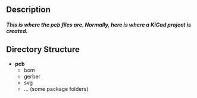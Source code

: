 
## Description
##### This is where the pcb files are. Normally, here is where a KiCad project is created. 

## Directory Structure

- **pcb**
    - bom
    - gerber
    - svg
    - ... (some package folders)
            